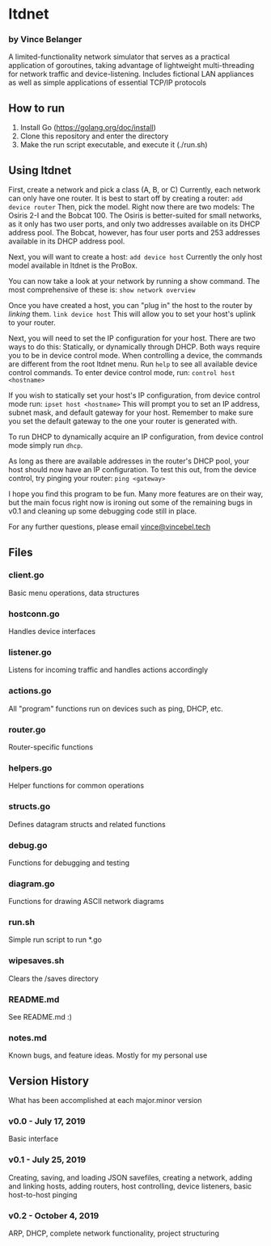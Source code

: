# ltdnet
### by Vince Belanger

A limited-functionality network simulator that serves as a practical application of goroutines, taking advantage of lightweight multi-threading for network traffic and device-listening.
Includes fictional LAN appliances as well as simple applications of essential TCP/IP protocols

## How to run
1. Install Go (https://golang.org/doc/install)
2. Clone this repository and enter the directory
3. Make the run script executable, and execute it (./run.sh)

## Using ltdnet
First, create a network and pick a class (A, B, or C)
Currently, each network can only have one router. It is best to start off by creating a router:
`add device router`
Then, pick the model. Right now there are two models: The Osiris 2-I and the Bobcat 100. The Osiris is better-suited for small networks, as it only has two user ports, and only two addresses available on its DHCP address pool. The Bobcat, however, has four user ports and 253 addresses available in its DHCP address pool.

Next, you will want to create a host:
`add device host`
Currently the only host model available in ltdnet is the ProBox.

You can now take a look at your network by running a show command. The most comprehensive of these is:
`show network overview`

Once you have created a host, you can "plug in" the host to the router by *linking* them.
`link device host`
This will allow you to set your host's uplink to your router.

Next, you will need to set the IP configuration for your host. There are two ways to do this: Statically, or dynamically through DHCP. Both ways require you to be in device control mode.
When controlling a device, the commands are different from the root ltdnet menu. Run `help` to see all available device control commands.
To enter device control mode, run:
`control host <hostname>`

If you wish to statically set your host's IP configuration, from device control mode run:
`ipset host <hostname>`
This will prompt you to set an IP address, subnet mask, and default gateway for your host. Remember to make sure you set the default gateway to the one your router is generated with.

To run DHCP to dynamically acquire an IP configuration, from device control mode simply run `dhcp`.

As long as there are available addresses in the router's DHCP pool, your host should now have an IP configuration. To test this out, from the device control, try pinging your router:
`ping <gateway>`

I hope you find this program to be fun. Many more features are on their way, but the main focus right now is ironing out some of the remaining bugs in v0.1 and cleaning up some debugging code still in place.

For any further questions, please email vince@vincebel.tech

## Files

### client.go
Basic menu operations, data structures

### hostconn.go
Handles device interfaces

### listener.go
Listens for incoming traffic and handles actions accordingly

### actions.go
All "program" functions run on devices such as ping, DHCP, etc.

### router.go
Router-specific functions

### helpers.go
Helper functions for common operations

### structs.go
Defines datagram structs and related functions

### debug.go
Functions for debugging and testing

### diagram.go
Functions for drawing ASCII network diagrams

### run.sh
Simple run script to run *.go

### wipesaves.sh
Clears the /saves directory

### README.md
See README.md :)

### notes.md
Known bugs, and feature ideas. Mostly for my personal use

## Version History
What has been accomplished at each major.minor version

### v0.0 - July 17, 2019
Basic interface

### v0.1 - July 25, 2019
Creating, saving, and loading JSON savefiles, creating a network, adding and linking hosts, adding routers, host controlling, device listeners, basic host-to-host pinging

### v0.2 - October 4, 2019
ARP, DHCP, complete network functionality, project structuring

